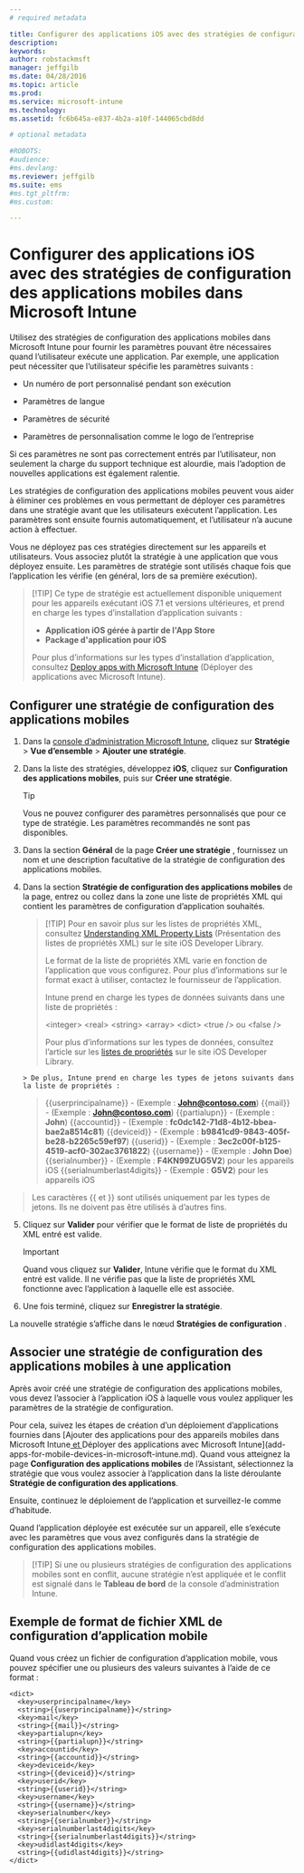 ```yaml
---
# required metadata

title: Configurer des applications iOS avec des stratégies de configuration des applications mobiles | Microsoft Intune
description:
keywords:
author: robstackmsft
manager: jeffgilb
ms.date: 04/28/2016
ms.topic: article
ms.prod:
ms.service: microsoft-intune
ms.technology:
ms.assetid: fc6b645a-e837-4b2a-a10f-144065cbd8dd

# optional metadata

#ROBOTS:
#audience:
#ms.devlang:
ms.reviewer: jeffgilb
ms.suite: ems
#ms.tgt_pltfrm:
#ms.custom:

---
```


# Configurer des applications iOS avec des stratégies de configuration des applications mobiles dans Microsoft Intune
Utilisez des stratégies de configuration des applications mobiles dans Microsoft Intune pour fournir les paramètres pouvant être nécessaires quand l’utilisateur exécute une application. Par exemple, une application peut nécessiter que l’utilisateur spécifie les paramètres suivants :

-   Un numéro de port personnalisé pendant son exécution

-   Paramètres de langue

-   Paramètres de sécurité

-   Paramètres de personnalisation comme le logo de l’entreprise

Si ces paramètres ne sont pas correctement entrés par l’utilisateur, non seulement la charge du support technique est alourdie, mais l’adoption de nouvelles applications est également ralentie.

Les stratégies de configuration des applications mobiles peuvent vous aider à éliminer ces problèmes en vous permettant de déployer ces paramètres dans une stratégie avant que les utilisateurs exécutent l’application. Les paramètres sont ensuite fournis automatiquement, et l’utilisateur n’a aucune action à effectuer.

Vous ne déployez pas ces stratégies directement sur les appareils et utilisateurs. Vous associez plutôt la stratégie à une application que vous déployez ensuite. Les paramètres de stratégie sont utilisés chaque fois que l’application les vérifie (en général, lors de sa première exécution).

> [!TIP] Ce type de stratégie est actuellement disponible uniquement pour les appareils exécutant iOS 7.1 et versions ultérieures, et prend en charge les types d’installation d’application suivants :
> 
> -   **Application iOS gérée à partir de l'App Store**
> -   **Package d'application pour iOS**
> 
> Pour plus d’informations sur les types d’installation d’application, consultez [Deploy apps with Microsoft Intune](deploy-apps.md) (Déployer des applications avec Microsoft Intune).

## Configurer une stratégie de configuration des applications mobiles

1.  Dans la [console d’administration Microsoft Intune](https://manage.microsoft.com), cliquez sur **Stratégie** &gt; **Vue d’ensemble** &gt; **Ajouter une stratégie**.

2.  Dans la liste des stratégies, développez **iOS**, cliquez sur **Configuration des applications mobiles**, puis sur **Créer une stratégie**.

    > [!TIP]
    > Vous ne pouvez configurer des paramètres personnalisés que pour ce type de stratégie. Les paramètres recommandés ne sont pas disponibles.

3.  Dans la section **Général** de la page **Créer une stratégie** , fournissez un nom et une description facultative de la stratégie de configuration des applications mobiles.

4.  Dans la section **Stratégie de configuration des applications mobiles** de la page, entrez ou collez dans la zone une liste de propriétés XML qui contient les paramètres de configuration d’application souhaités.

    > [!TIP] Pour en savoir plus sur les listes de propriétés XML, consultez [Understanding XML Property Lists](https://developer.apple.com/library/ios/documentation/Cocoa/Conceptual/PropertyLists/UnderstandXMLPlist/UnderstandXMLPlist.html) (Présentation des listes de propriétés XML) sur le site iOS Developer Library.
    > 
    > Le format de la liste de propriétés XML varie en fonction de l’application que vous configurez. Pour plus d’informations sur le format exact à utiliser, contactez le fournisseur de l’application.
    > 
    > Intune prend en charge les types de données suivants dans une liste de propriétés :
    > 
    > &lt;integer&gt;
    > &lt;real&gt;
    > &lt;string&gt;
    > &lt;array&gt;
    > &lt;dict&gt;
    > &lt;true /&gt; ou &lt;false /&gt;
    > 
    > Pour plus d’informations sur les types de données, consultez l’article sur les [listes de propriétés](https://developer.apple.com/library/ios/documentation/Cocoa/Conceptual/PropertyLists/AboutPropertyLists/AboutPropertyLists.html) sur le site iOS Developer Library.
    >
        > De plus, Intune prend en charge les types de jetons suivants dans la liste de propriétés :
    >    
    > \{\{userprincipalname\}\} - (Exemple : **John@contoso.com**) \{\{mail\}\} - (Exemple : **John@contoso.com**) \{\{partialupn\}\} - (Exemple : **John**) \{\{accountid\}\} - (Exemple : **fc0dc142-71d8-4b12-bbea-bae2a8514c81**) \{\{deviceid\}\} - (Exemple : **b9841cd9-9843-405f-be28-b2265c59ef97**) \{\{userid\}\} - (Exemple : **3ec2c00f-b125-4519-acf0-302ac3761822**) \{\{username\}\} - (Exemple : **John Doe**) \{\{serialnumber\}\} - (Exemple : **F4KN99ZUG5V2**) pour les appareils iOS \{\{serialnumberlast4digits\}\} - (Exemple : **G5V2**) pour les appareils iOS
>
> Les caractères \{\{ et \}\} sont utilisés uniquement par les types de jetons. Ils ne doivent pas être utilisés à d’autres fins.




5.  Cliquez sur **Valider** pour vérifier que le format de liste de propriétés du XML entré est valide.

    > [!IMPORTANT]
    > Quand vous cliquez sur **Valider**, Intune vérifie que le format du XML entré est valide. Il ne vérifie pas que la liste de propriétés XML fonctionne avec l’application à laquelle elle est associée.

6.  Une fois terminé, cliquez sur **Enregistrer la stratégie**.

La nouvelle stratégie s’affiche dans le nœud **Stratégies de configuration** .

## Associer une stratégie de configuration des applications mobiles à une application
Après avoir créé une stratégie de configuration des applications mobiles, vous devez l’associer à l’application iOS à laquelle vous voulez appliquer les paramètres de la stratégie de configuration.

Pour cela, suivez les étapes de création d’un déploiement d’applications fournies dans [Ajouter des applications pour des appareils mobiles dans Microsoft Intune[ et ](deploy-apps-in-microsoft-intune.md)Déployer des applications avec Microsoft Intune](add-apps-for-mobile-devices-in-microsoft-intune.md). Quand vous atteignez la page **Configuration des applications mobiles** de l’Assistant, sélectionnez la stratégie que vous voulez associer à l’application dans la liste déroulante **Stratégie de configuration des applications**.

Ensuite, continuez le déploiement de l’application et surveillez-le comme d’habitude.

Quand l’application déployée est exécutée sur un appareil, elle s’exécute avec les paramètres que vous avez configurés dans la stratégie de configuration des applications mobiles.

> [!TIP] Si une ou plusieurs stratégies de configuration des applications mobiles sont en conflit, aucune stratégie n’est appliquée et le conflit est signalé dans le **Tableau de bord** de la console d’administration Intune.

## Exemple de format de fichier XML de configuration d’application mobile

Quand vous créez un fichier de configuration d’application mobile, vous pouvez spécifier une ou plusieurs des valeurs suivantes à l’aide de ce format :

```
<dict>
  <key>userprincipalname</key>
  <string>{{userprincipalname}}</string>
  <key>mail</key>
  <string>{{mail}}</string>
  <key>partialupn</key>
  <string>{{partialupn}}</string>
  <key>accountid</key>
  <string>{{accountid}}</string>
  <key>deviceid</key>
  <string>{{deviceid}}</string>
  <key>userid</key>
  <string>{{userid}}</string>
  <key>username</key>
  <string>{{username}}</string>
  <key>serialnumber</key>
  <string>{{serialnumber}}</string>
  <key>serialnumberlast4digits</key>
  <string>{{serialnumberlast4digits}}</string>
  <key>udidlast4digits</key>
  <string>{{udidlast4digits}}</string>
</dict>

```




<!--HONumber=Jun16_HO1-->


